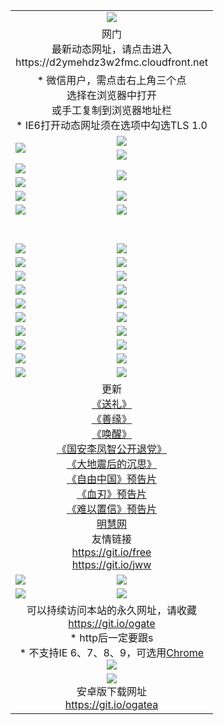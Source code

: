 ﻿<table>
  <tr></tr>
  <tr><td colspan=2 align=center><img src="https://cloud.githubusercontent.com/assets/11880933/13434984/f430fae2-e012-11e5-814f-c2df1e82b247.jpg" /></td></tr>
  <tr><td colspan=2 align=center>网门<br>最新动态网址，请点击进入
<br>https://d2ymehdz3w2fmc.cloudfront.net
    </td>
  </tr>
  <tr>
    <td colspan=2 align=center>* 微信用户，需点击右上角三个点<br>选择在浏览器中打开<br>或手工复制到浏览器地址栏
    <br>* IE6打开动态网址须在选项中勾选TLS 1.0</td>
  </tr>
  <tr>
    <td rowspan=2><a href="https://d2ymehdz3w2fmc.cloudfront.net/ogUP.aspx?name=11DKC.mp4&list=11DKC" target="_blank"><img src="https://d2ymehdz3w2fmc.cloudfront.net/Up/11DKC1.jpg" /></a></td> 
    <td><div><a href="https://d2ymehdz3w2fmc.cloudfront.net/ogUP.aspx?name=LRWS.mp4&list=LRWS" target="_blank"><img src="https://d2ymehdz3w2fmc.cloudfront.net/Up/LRWS.jpg" /></a></td>
   </tr>
  <tr>
    <td><a href="https://d2ymehdz3w2fmc.cloudfront.net/ogNiceVedio.aspx" target="_blank"><img src="https://d2ymehdz3w2fmc.cloudfront.net/Up/11TGKDY.jpg" /></a></td>
  </tr>
  <tr>
    <td><a href="https://d2ymehdz3w2fmc.cloudfront.net/ogUP.aspx?name=JQR.mp4&count=2" target="_blank"><img src="https://d2ymehdz3w2fmc.cloudfront.net/Up/JQR.jpg" /></a></td>   
    <td rowspan=2><a href="https://d2ymehdz3w2fmc.cloudfront.net/ogUP.aspx?name=JP.mp4&count=9" target="_blank"><img src="https://d2ymehdz3w2fmc.cloudfront.net/Up/JP.jpg" /></td>
  </tr>
  <tr>
    <td><a href="https://d2ymehdz3w2fmc.cloudfront.net/ogUP.aspx?name=WH.mp4" target="_blank"><img src="https://d2ymehdz3w2fmc.cloudfront.net/Up/WH.jpg" /></a></td>
  </tr>
  <tr>
    <td><a href="https://d2ymehdz3w2fmc.cloudfront.net/ogUP.aspx?name=SSZJ.mp4&list=SSZJ" target="_blank"><img src="https://d2ymehdz3w2fmc.cloudfront.net/Up/SSZJ.jpg" /></a></td>
    <td><a href="https://d2ymehdz3w2fmc.cloudfront.net/ogUP.aspx?name=1XQK.mp4&count=13" target="_blank"><img src="https://d2ymehdz3w2fmc.cloudfront.net/Up/1XQK.jpg" /></a</td>
  </tr>
  <tr>
    <td><a href="https://d2ymehdz3w2fmc.cloudfront.net/ogUP.aspx?name=ZY.mp4&count=2015|16" target="_blank"><img src="https://d2ymehdz3w2fmc.cloudfront.net/Up/ZY.jpg" /></a</td>
    <td><a href="https://d2ymehdz3w2fmc.cloudfront.net/ogUP.aspx?name=XTFY.mp4&count=B|2,A|24" target="_blank"><img src="https://d2ymehdz3w2fmc.cloudfront.net/Up/XTFY.jpg" /></a></td>
  </tr>
  <tr height="40">
  </tr>
  <tr>
    <td><a href="https://d2ymehdz3w2fmc.cloudfront.net/ogUP.aspx?name=4EE/QQ.mp4&list=4EEQQ" target="_blank"><img src="https://d2ymehdz3w2fmc.cloudfront.net/Up/4EE/QQ0.jpg"/></a></td>
    <td><a href="https://d2ymehdz3w2fmc.cloudfront.net/ogUP.aspx?name=4EE/HQ.mp4&list=4EEHQ" target="_blank"><img src="https://d2ymehdz3w2fmc.cloudfront.net/Up/4EE/HQ0.jpg"/></a></td>
  </tr>
  <tr>
    <td><a href="https://d2ymehdz3w2fmc.cloudfront.net/ogUP.aspx?name=4EE/ZG.mp4&list=4EEZG" target="_blank"><img src="https://d2ymehdz3w2fmc.cloudfront.net/Up/4EE/ZG0.jpg"/></a></td>
    <td><a href="https://d2ymehdz3w2fmc.cloudfront.net/ogUP.aspx?name=4EE/DJ.mp4&list=4EEDJ" target="_blank"><img src="https://d2ymehdz3w2fmc.cloudfront.net/Up/4EE/DJ0.jpg"/></a></td>
  </tr>
  <tr>
    <td><a href="https://d2ymehdz3w2fmc.cloudfront.net/ogUP.aspx?name=4EE/GX.mp4&list=4EEGX" target="_blank"><img src="https://d2ymehdz3w2fmc.cloudfront.net/Up/4EE/GX0.jpg"/></a></td>
    <td><a href="https://d2ymehdz3w2fmc.cloudfront.net/ogUP.aspx?name=4EE/HD.mp4&list=4EEHD" target="_blank"><img src="https://d2ymehdz3w2fmc.cloudfront.net/Up/4EE/HD0.jpg"/></a></td>
  </tr>
  <tr>
    <td><a href="https://d2ymehdz3w2fmc.cloudfront.net/ogUP.aspx?name=4EE/TX.mp4&list=4EETX" target="_blank"><img src="https://d2ymehdz3w2fmc.cloudfront.net/Up/4EE/TX0.jpg"/></a></td>
    <td><a href="https://d2ymehdz3w2fmc.cloudfront.net/ogUP.aspx?name=4EE/WZ.mp4&list=4EEWZ" target="_blank"><img src="https://d2ymehdz3w2fmc.cloudfront.net/Up/4EE/WZ0.jpg"/></a></td>
  </tr>
  <tr>
    <td><a href="https://d2ymehdz3w2fmc.cloudfront.net/onUP.aspx?name=https://d1ni6yqhqrtjo7.cloudfront.net/" target="_blank"><img src="https://d2ymehdz3w2fmc.cloudfront.net/Up/0DTW.jpg"/></a></td>
    <td><a href="https://d2ymehdz3w2fmc.cloudfront.net/onUP.aspx?name=https://d240ns8up8earz.cloudfront.net/acenter/" target="_blank"><img src="https://d2ymehdz3w2fmc.cloudfront.net/Up/0TDW.jpg" /></a></td>
  </tr>
  <tr>
    <td><a href="https://d2ymehdz3w2fmc.cloudfront.net/onUP.aspx?name=https://d4508d6vomz2p.cloudfront.net/gb/nsc413.htm" target="_blank"><img src="https://d2ymehdz3w2fmc.cloudfront.net/Up/0DJY.jpg" /></a></td>
    <td><a href="https://d2ymehdz3w2fmc.cloudfront.net/onUP.aspx?name=https://d4apjbhkuxer1.cloudfront.net/xtr/gb/prog204.html" target="_blank"><img src="https://d2ymehdz3w2fmc.cloudfront.net/Up/0XTR.jpg" /></a></td>
  </tr>
  <tr>
    <td><a href="https://d2ymehdz3w2fmc.cloudfront.net/onUP.aspx?name=https://d3aj00iefsmfgc.cloudfront.net/" target="_blank"><img src="https://d2ymehdz3w2fmc.cloudfront.net/Up/0MHW.jpg" /></a></td>
    <td><a href="https://d2ymehdz3w2fmc.cloudfront.net/onUP.aspx?name=https://d20wz7qt14x5d2.cloudfront.net/" target="_blank"><img src="https://d2ymehdz3w2fmc.cloudfront.net/Up/0ZJW.jpg" /></a></td>
  </tr>
  <tr>
    <td><a href="https://d2ymehdz3w2fmc.cloudfront.net/ogUP.aspx?name=0FG.zip" target="_blank"><img src="https://d2ymehdz3w2fmc.cloudfront.net/Up/0FG.jpg" /></a></td>
    <td><a href="https://d2ymehdz3w2fmc.cloudfront.net/ogUP.aspx?name=0FGA.apk" target="_blank"><img src="https://d2ymehdz3w2fmc.cloudfront.net/Up/0FGA.jpg" /></a></td>
  </tr>
  <tr>
    <td><a href="https://d2ymehdz3w2fmc.cloudfront.net/ogUP.aspx?name=0U.zip" target="_blank"><img src="https://d2ymehdz3w2fmc.cloudfront.net/Up/0U.jpg" /></a></td>
    <td><a href="https://d2ymehdz3w2fmc.cloudfront.net/ogUP.aspx?name=0UA.apk" target="_blank"><img src="https://d2ymehdz3w2fmc.cloudfront.net/Up/0UA.jpg" /></a></td>
  </tr>
  <tr>
    <td><a href="https://d2ymehdz3w2fmc.cloudfront.net/ogUP.aspx?name=0iPPOTV.zip" target="_blank"><img src="https://d2ymehdz3w2fmc.cloudfront.net/Up/0iPPOTV.jpg" /></a></td>
    <td><a href="https://d2ymehdz3w2fmc.cloudfront.net/ogUP.aspx?name=0iNTD.apk" target="_blank"><img src="https://d2ymehdz3w2fmc.cloudfront.net/Up/0iNTD.jpg" /></a></td>
  </tr>
  <tr>
    <td colspan=2 align=center>更新<br>
      <a href="https://d2ymehdz3w2fmc.cloudfront.net/ogUP.aspx?name=4ESL.mp4" target="_blank">《送礼》</a><br>
      <a href="https://d2ymehdz3w2fmc.cloudfront.net/ogUP.aspx?name=4ESY.mp4" target="_blank">《善缘》</a><br>
      <a href="https://d2ymehdz3w2fmc.cloudfront.net/ogUP.aspx?name=4EHX.mp4" target="_blank">《唤醒》</a><br>
      <a href="https://d2ymehdz3w2fmc.cloudfront.net/ogUP.aspx?name=4LFZ.mp4" target="_blank">《国安李凤智公开退党》</a><br>
      <a href="https://d2ymehdz3w2fmc.cloudfront.net/ogUP.aspx?name=4DDZHDCS.mp4" target="_blank">《大地震后的沉思》</a><br>
      <a href="https://d2ymehdz3w2fmc.cloudfront.net/ogUP.aspx?name=11ZYZG0.mp4" target="_blank">《自由中国》预告片</a><br>
      <a href="https://d2ymehdz3w2fmc.cloudfront.net/ogUP.aspx?name=11XR.mp4" target="_blank">《血刃》预告片</a><br>
      <a href="https://d2ymehdz3w2fmc.cloudfront.net/ogUP.aspx?name=11NYZX.mp4&count=2" target="_blank">《难以置信》预告片</a><br>
      <a href="https://d2ymehdz3w2fmc.cloudfront.net/onUP.aspx?name=https://www.minghui.org/" target="_blank">明慧网</a><br>
      友情链接<br>
      <a href="https://d2ymehdz3w2fmc.cloudfront.net/onUP.aspx?name=https://git.io/free" target="_blank">https://git.io/free</a><br>
      <a href="https://d2ymehdz3w2fmc.cloudfront.net/onUP.aspx?name=https://git.io/jww" target="_blank">https://git.io/jww</a></td>
    </td>
  </tr>
  <tr>
    <td><a href="https://d2ymehdz3w2fmc.cloudfront.net/ogNice.aspx" target="_blank"><img src="https://d2ymehdz3w2fmc.cloudfront.net/Up/0WCYY.jpg" /></a></td>
    <td><a href="https://d2ymehdz3w2fmc.cloudfront.net/onCO.aspx?ob=600事物&op=增删改&args=WH1~%23类型6新闻%7c%23类型6评论&mode=" target="_blank"><img src="https://d2ymehdz3w2fmc.cloudfront.net/Up/0WZTT.jpg" /></a></td> 
  </tr>
  <tr>
    <td><a href="https://d2ymehdz3w2fmc.cloudfront.net/ogDY.aspx" target="_blank"><img src="https://d2ymehdz3w2fmc.cloudfront.net/Up/0FK.jpg" /></a></td>
    <td><a href="https://d2ymehdz3w2fmc.cloudfront.net/ogST.aspx" target="_blank"><img src="https://d2ymehdz3w2fmc.cloudfront.net/Up/0ST.jpg" /></a></td> 
  </tr>
  <tr>
    <td colspan=2 align=center>可以持续访问本站的永久网址，请收藏<br/><a href="https://git.io/ogate" target="_blank">https://git.io/ogate</a><br/>* http后一定要跟s<br/>* 不支持IE 6、7、8、9，可选用<a href="https://d2ymehdz3w2fmc.cloudfront.net/ogUP.aspx?name=0ChromePortable.zip">Chrome</a><br/><a href="https://d2ymehdz3w2fmc.cloudfront.net/Up/0WMGDL2.png" target="_blank"><img src="https://d2ymehdz3w2fmc.cloudfront.net/Up/0WMGD2.png"/></a></td>
  </tr>
  <tr>
    <td colspan=2 align=center><a href="https://d2ymehdz3w2fmc.cloudfront.net/ogUP.aspx?name=0oGate.apk" target="_blank"><img src="https://cloud.githubusercontent.com/assets/11880933/13720399/75e143ee-e842-11e5-9f0a-1421f423c80f.jpg" /></a><br>安卓版下载网址<br><a href="https://git.io/ogatea">https://git.io/ogatea</a></td>
  </tr>
  <!--tr>
    <td colspan=2 align=center>可能失效的动态网址
    </td>
  </tr-->
</table>
